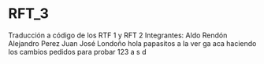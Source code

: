 # RFT_3
Traducción a código de los RTF 1 y RFT 2
Integrantes: Aldo Rendón
             Alejandro Perez
             Juan José Londoño
hola papasitos
 a
 la 
 ver
 ga
 aca haciendo los cambios pedidos para probar 123
 a
 s
 d
